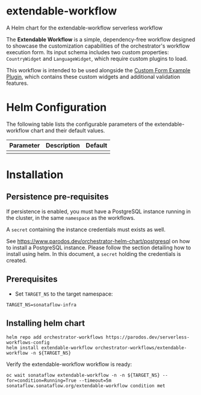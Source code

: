 
extendable-workflow
===========

A Helm chart for the extendable-workflow serverless workflow

The **Extendable Workflow** is a simple, dependency-free workflow designed to showcase the customization capabilities of the orchestrator's workflow execution form. Its input schema includes two custom properties: `CountryWidget` and `LanguageWidget`, which require custom plugins to load.

This workflow is intended to be used alongside the [Custom Form Example Plugin](https://github.com/parodos-dev/custom-form-example-plugin/tree/main), which contains these custom widgets and additional validation features.

# Helm Configuration

The following table lists the configurable parameters of the extendable-workflow chart and their default values.

| Parameter                | Description             | Default        |
| ------------------------ | ----------------------- | -------------- |
|                          |                         |                |


# Installation
## Persistence pre-requisites
If persistence is enabled, you must have a PostgreSQL instance running in the cluster, in the same `namespace` as the workflows.

A `secret` containing the instance credentials must exists as well. 

See https://www.parodos.dev/orchestrator-helm-chart/postgresql on how to install a PostgreSQL instance. Please follow the section detailing how to install using helm. In this document, a `secret` holding the credentials is created.

## Prerequisites 
* Set `TARGET_NS` to the target namespace:
```console
TARGET_NS=sonataflow-infra
```

## Installing helm chart 

```console
helm repo add orchestrator-workflows https://parodos.dev/serverless-workflows-config
helm install extendable-workflow orchestrator-workflows/extendable-workflow -n ${TARGET_NS}
```

Verify the extendable-workflow workflow is ready:
```console
oc wait sonataflow extendable-workflow -n -n ${TARGET_NS} --for=condition=Running=True --timeout=5m
sonataflow.sonataflow.org/extendable-workflow condition met
```
